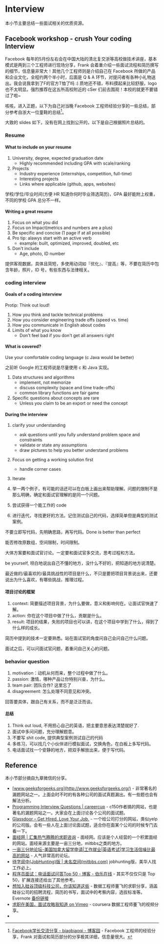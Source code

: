 # Interview

本小节主要总结一些面试相关的优质资源。

## Facebook workshop - crush Your coding Interview

Facebook 每年的5月份左右会在中国大陆的清北复交浙等高校做技术讲座，基本模式是两到三个工程师进行现场分享，Frank 会着重介绍一些面试流程和简历撰写的细节，信息量非常大！其他几个工程师则是介绍自己在 Facebook 所做的产品和企业文化，全程约两个半小时，后面是 Q & A 环节，对提问者有各种小礼物送出。我会说我拿到了F的官方T恤了吗 :) 质地还不错，布料摸起来比较舒服，logo 也不太明显。强烈推荐在这五所高校附近的 cSer 们前去围观！本校的就更不要错过了啦~

咳咳，进入正题，以下为自己对当晚 Facebook 工程师经验分享的一些总结，部分参考自浙大一位童鞋的总结[^Facebook 交流]。

大致的 slides 如下，没有在网上找到公开的，以下是自己根据照片总结的。

### Resume

#### What to include on your resume

1. University, degree, expected graduation date
    - Highly recommended including GPA with scale/ranking
2. Projects
    - Industry experience (internships, competition, full-time)
    - Interesting projects
    - Links where applicable (github, apps, websites)

学校/学位/毕业时间(方便 HR 知道你何时毕业筛选简历)，GPA 最好能附上权重，不同的学校 GPA 总分不一样。

#### Writing a great resume

1. Focus on what you did
2. Focus on Impact(metrics and numbers are a plus)
3. Be specific and concise (1 page if at all possible)
4. Pro tip: alawys start with an active verb
    - example: built, optimized, improved, doubled, etc
5. Don't include
    - Age, photo, ID number

提供客观数据，具体且简短，多使用动词如『优化』、『提高』等，不要在简历中包含年龄，照片，ID 号，有些东西与法律相关。

### coding interview

#### Goals of a coding interview

Protip: Think out loud!

1. How you think and tackle technical problems
2. How you consider engineering trade offs (speed vs. time)
3. How you communicate in English about codes
4. Limits of what you know
    - Don't feel bad if you don't get all answers right

#### What is covered?

Use your comfortable coding language (c Java would be better)

之前听 Google 的工程师说是尽量使用 c 和 Java 实现。

1. Data structures and algorithms
    - implement, not memorize
    - discuss complexity (space and time trade-offs)
    - common library functions are fair game
2. Specific questions about concepts are rare
    - Unless you claim to be an export or need the concept

#### During the interview

1. clarify your understanding
    - ask questions until you fully understand problem space and constraints
    - validate or state any assumptions
    - draw pictures to help you better understand problems
2. Focus on getting a working solution first
    - handle corner cases
3. Iterate


1. 举一两个例子，有可能的话还可以在白板上画出来帮助理解。问题的限制不是那么明确，确定和面试官理解的是同一个问题。
2. 尝试获得一个能工作的 code
3. 进行迭代，寻找更好的方法。记住测试自己的代码，选择简单但是典型的测试案例。

不要立即写代码，先明确思路，再写代码。Done is better than perfect

能否修改原数组，空间限制，时间限制。

大体方案要和面试官讨论。一定要和面试官多交流，思考过程和方法。

be yourself, 坦白地说出自己不懂的地方，没什么不好的，把知道的地方说清楚。

最近做的/最喜欢的/最具挑战性的项目是什么，不只是要把项目背景说出来，还要说出为什么喜欢，有哪些挑战，推理过程。

#### 项目讨论的框架

1. context: 简要描述项目背景，为什么要做，意义和影响何在。让面试官快速了解。
2. action: 你在这个项目中做了什么，贡献是什么。
3. result: 项目的结果，失败的项目也可以讲，在这个项目中学到了什么，得到了什么样的成长。

简历中提到的技术一定要熟悉。站在面试官的角度问自己会问自己什么问题。

面试之后，可以问面试官问题，着重问自己关心的问题。

### behavior question

1. motivation：动机从何而来，整个过程中做了什么。
2. passion: 激情，哪种产品让你特别兴奋，为什么。
3. team pair: 团队合作? 这里忘了
4. disagreement: 怎么处理不同意见和冲突。

回答要具体，跟自己有关系，而不是泛泛而谈。

#### 总结

1. Think out loud, 不用担心自己的英语，把主要意思表达清楚就好了.
2. 面试中多问问题，充分理解题意。
3. 不要写 shit code, 提供典型案例测试自己的代码
4. 多练习，可以找几个小伙伴进行模拟面试，交换角色，在白板上多写代码。
5. 电话面试找一个安静的地方，把双手解放出来，便于写代码。

## Reference

本小节部分摘自九章微信的分享。

- [www.geeksforgeeks.org](http://www.geeksforgeeks.org/) -  非常著名的漏题网站之一。上面会时不时的有各种公司的面试真题漏出。有一些题也会有解法分析。
- [Programming Interview Questions | careercup](http://www.careercup.com/) -  c150作者搞的网站，也是著名的漏题网站之一。大家会在上面讨论各个公司的面试题。
- [Glassdoor – Get Hired. Love Your Job.](http://www.glassdoor.com/index.htm) - 一个给公司打分的网站，类似yelp的公司版。会有一些人在上面讨论面试题，适合你在面某个公司的时候专门去看一下。
- [面经网 | 汇集热气腾腾的求职咨询](http://www.themianjing.com/) - 面经网。应该是个人经营的一个积累面经的网站。面经来源主要是一亩三分地，mitbbs之类的地方。
- [一亩三分地论坛-美国加拿大留学申请|工作就业|英语考试|学习生活信噪比最高的网站](http://www.1point3acres.com/bbs/) - 人气非常高的论坛。
- [待字闺中(JobHunting)版 | 未名空间(mitbbs.com)](http://www.mitbbs.com/bbsdoc/JobHunting.html)  jobhunting版，美华人找工作必上。
- [程序员面试：电话面试问答Top 50 - 博客 - 伯乐在线](http://blog.jobbole.com/84618/) - 其实不仅仅只是 Top 50，扩展连接还给出了其他参考。
- [想加入硅谷顶级科技公司，你该知道这些](http://mp.weixin.qq.com/s?__biz=MzA4ODM1MTMzMQ==&amp;mid=205185140&amp;idx=2&amp;sn=7682772b799b0542de2f1a5cd13ad292&amp;scene=1#rd) - 数据工程师董飞的求职分享，涵盖硅谷公司的招聘流程，简历的书写，面试中的考察内容，选拔标准等。Evernote [备份链接](https://www.evernote.com/shard/s165/sh/4ef5916a-2db5-4d2e-b71b-68da38a92d41/cb6705242283b700)
- [求职在美国，面试攻略我知道 on Vimeo](https://vimeo.com/113182965) - coursera 数据工程师董飞的视频分享。
- [^Facebook 交流]: [Facebook学长交流分享 - biaobiaoqi - 博客园](http://www.cnblogs.com/biaobiaoqi/p/3753750.html) - Facebook 工程师的经验分享，Frank 对面试和简历部分的分享极其详细，信息量很大。
